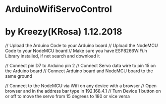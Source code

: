# ArduinoWifiServoControl
# by Kreezy(KRosa) 1.12.2018

// Upload the Arduino Code to your Arduino board
// Upload the NodeMCU Code to your NodeMCU board
// Make sure you have ESP8266WiFi.h Library installed, if not search and download it

// Connect pin D7 to Arduino pin 2
// Connect Servo data wire to pin 15 on the Arduino board
// Connect Arduino board and NodeMCU board to the same ground

// Connect to the NodeMCU via Wifi on any device with a browser
// Open browser and in the address bar type in 192.168.4.1
// Turn Device 1 button on or off to move the servo from 15 degrees to 180 or vice versa



